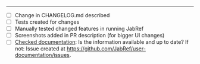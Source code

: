 <!-- describe the changes you have made here: what, why, ... 
     Link issues by using the following pattern: [#333](https://github.com/JabRef/jabref/issues/333) or [koppor#49](https://github.com/koppor/jabref/issues/47).
     The title of the PR must not reference an issue, because GitHub does not support autolinking there. -->


----

- [ ] Change in CHANGELOG.md described
- [ ] Tests created for changes
- [ ] Manually tested changed features in running JabRef
- [ ] Screenshots added in PR description (for bigger UI changes)
- [ ] [Checked documentation](https://docs.jabref.org/): Is the information available and up to date? If not: Issue created at <https://github.com/JabRef/user-documentation/issues>.
